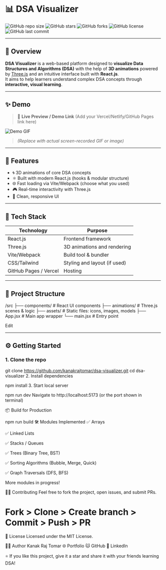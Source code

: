 # 📊 DSA Visualizer

![GitHub repo size](https://img.shields.io/github/repo-size/kanakrajtomar/dsa-visualizer)
![GitHub stars](https://img.shields.io/github/stars/kanakrajtomar/dsa-visualizer?style=social)
![GitHub forks](https://img.shields.io/github/forks/kanakrajtomar/dsa-visualizer?style=social)
![GitHub license](https://img.shields.io/github/license/kanakrajtomar/dsa-visualizer)
![GitHub last commit](https://img.shields.io/github/last-commit/kanakrajtomar/dsa-visualizer)

---

## 🧠 Overview

**DSA Visualizer** is a web-based platform designed to **visualize Data Structures and Algorithms (DSA)** with the help of **3D animations** powered by [Three.js](https://threejs.org/) and an intuitive interface built with **React.js**.  
It aims to help learners understand complex DSA concepts through **interactive, visual learning**.

---

## ✨ Demo

> 🎥 **Live Preview / Demo Link** (Add your Vercel/Netlify/GitHub Pages link here)

![Demo GIF](https://github.com/kanakrajtomar/dsa-visualizer/assets/demo-animation.gif)  
> *(Replace with actual screen-recorded GIF or image)*

---

## 🧩 Features

- 🌀 3D animations of core DSA concepts
- ⚛️ Built with modern React.js (hooks & modular structure)
- 🌐 Fast loading via Vite/Webpack (choose what you used)
- 🎮 Real-time interactivity with Three.js
- 🎨 Clean, responsive UI

---

## 🚀 Tech Stack

| Technology     | Purpose                              |
|----------------|--------------------------------------|
| React.js       | Frontend framework                   |
| Three.js       | 3D animations and rendering          |
| Vite/Webpack   | Build tool & bundler                 |
| CSS/Tailwind   | Styling and layout (if used)         |
| GitHub Pages / Vercel | Hosting                        |

---

## 📁 Project Structure

/src
├── components/ # React UI components
├── animations/ # Three.js scenes & logic
├── assets/ # Static files: icons, images, models
├── App.jsx # Main app wrapper
└── main.jsx # Entry point


Edit

---

## ⚙️ Getting Started

### 1. Clone the repo


git clone https://github.com/kanakrajtomar/dsa-visualizer.git
cd dsa-visualizer
2. Install dependencies

npm install
3. Start local server

npm run dev
Navigate to http://localhost:5173 (or the port shown in terminal)

📦 Build for Production

npm run build
🛠️ Modules Implemented
✅ Arrays

✅ Linked Lists

✅ Stacks / Queues

✅ Trees (Binary Tree, BST)

✅ Sorting Algorithms (Bubble, Merge, Quick)

✅ Graph Traversals (DFS, BFS)

More modules in progress!

🙋‍♂️ Contributing
Feel free to fork the project, open issues, and submit PRs.

# Fork > Clone > Create branch > Commit > Push > PR

📜 License
Licensed under the MIT License.

👨‍💻 Author
Kanak Raj Tomar
🌐 Portfolio
🐱 GitHub
💼 LinkedIn

⭐️ If you like this project, give it a star and share it with your friends learning DSA!
